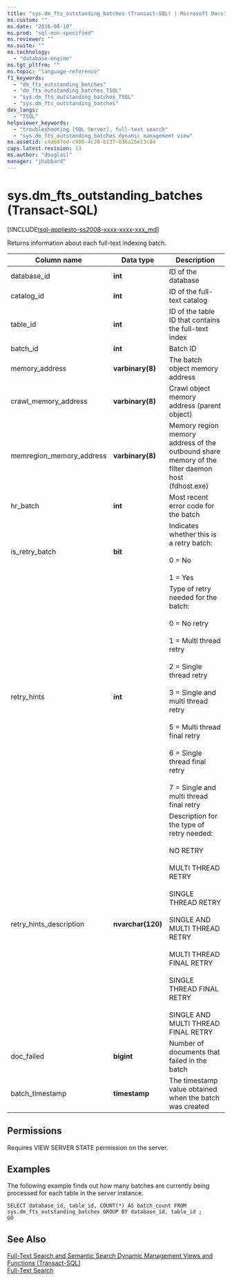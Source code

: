 ```yaml
---
title: "sys.dm_fts_outstanding_batches (Transact-SQL) | Microsoft Docs"
ms.custom: ""
ms.date: "2016-06-10"
ms.prod: "sql-non-specified"
ms.reviewer: ""
ms.suite: ""
ms.technology: 
  - "database-engine"
ms.tgt_pltfrm: ""
ms.topic: "language-reference"
f1_keywords: 
  - "dm_fts_outstanding_batches"
  - "dm_fts_outstanding_batches_TSQL"
  - "sys.dm_fts_outstanding_batches_TSQL"
  - "sys.dm_fts_outstanding_batches"
dev_langs: 
  - "TSQL"
helpviewer_keywords: 
  - "troubleshooting [SQL Server], full-text search"
  - "sys.dm_fts_outstanding_batches dynamic management view"
ms.assetid: c4d697ed-c906-4c28-b137-036a25e13c84
caps.latest.revision: 13
ms.author: "douglasl"
manager: "jhubbard"
---
```

# sys.dm_fts_outstanding_batches (Transact-SQL)
[!INCLUDE[tsql-appliesto-ss2008-xxxx-xxxx-xxx_md](../../../database-engine/configure/windows/includes/tsql-appliesto-ss2008-xxxx-xxxx-xxx-md.md)]

  Returns information about each full-text indexing batch.  
  
  |Column name|Data type|Description|  
|-----------------|---------------|-----------------|  
|database_id|**int**|ID of the database|  
|catalog_id|**int**|ID of the full-text catalog|  
|table_id|**int**|ID of the table ID that contains the full-text index|  
|batch_id|**int**|Batch ID|  
|memory_address|**varbinary(8)**|The batch object memory address|  
|crawl_memory_address|**varbinary(8)**|Crawl object memory address (parent object)|  
|memregion_memory_address|**varbinary(8)**|Memory region memory address of the outbound share memory of the filter daemon host (fdhost.exe)|  
|hr_batch|**int**|Most recent error code for the batch|  
|is_retry_batch|**bit**|Indicates whether this is a retry batch:<br /><br /> 0 = No<br /><br /> 1 = Yes|  
|retry_hints|**int**|Type of retry needed for the batch:<br /><br /> 0 = No retry<br /><br /> 1 = Multi thread retry<br /><br /> 2 = Single thread retry<br /><br /> 3 = Single and multi thread retry<br /><br /> 5 = Multi thread final retry<br /><br /> 6 = Single thread final retry<br /><br /> 7 = Single and multi thread final retry|  
|retry_hints_description|**nvarchar(120)**|Description for the type of retry needed:<br /><br /> NO RETRY<br /><br /> MULTI THREAD RETRY<br /><br /> SINGLE THREAD RETRY<br /><br /> SINGLE AND MULTI THREAD RETRY<br /><br /> MULTI THREAD FINAL RETRY<br /><br /> SINGLE THREAD FINAL RETRY<br /><br /> SINGLE AND MULTI THREAD FINAL RETRY|  
|doc_failed|**bigint**|Number of documents that failed in the batch|  
|batch_timestamp|**timestamp**|The timestamp value obtained when the batch was created|  
  
## Permissions  
 Requires VIEW SERVER STATE permission on the server.  
  
## Examples  
 The following example finds out how many batches are currently being processed for each table in the server instance.  
  
```  
SELECT database_id, table_id, COUNT(*) AS batch_count FROM sys.dm_fts_outstanding_batches GROUP BY database_id, table_id ;  
GO  
```  
  
## See Also  
 [Full-Text Search and Semantic Search Dynamic Management Views and Functions &#40;Transact-SQL&#41;](../../../relational-databases/reference/system-dynamic-management-views/full-text-and-semantic-search-dynamic-management-views-functions.md)   
 [Full-Text Search](../../../relational-databases/search/full-text-search.md)  
  
  